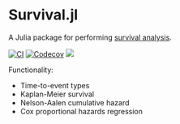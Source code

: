 # Survival.jl

A Julia package for performing [survival analysis](https://en.wikipedia.org/wiki/Survival_analysis).

[![CI](https://github.com/JuliaStats/Survival.jl/actions/workflows/CI.yml/badge.svg)](https://github.com/JuliaStats/Survival.jl/actions/workflows/CI.yml)
[![Codecov](https://codecov.io/gh/JuliaStats/Survival.jl/branch/main/graph/badge.svg?token=kq0ccH9rUB)](https://codecov.io/gh/JuliaStats/Survival.jl)
[![](https://img.shields.io/badge/docs-latest-blue.svg)](https://JuliaStats.github.io/Survival.jl/latest)

Functionality:

* Time-to-event types
* Kaplan-Meier survival
* Nelson-Aalen cumulative hazard
* Cox proportional hazards regression
